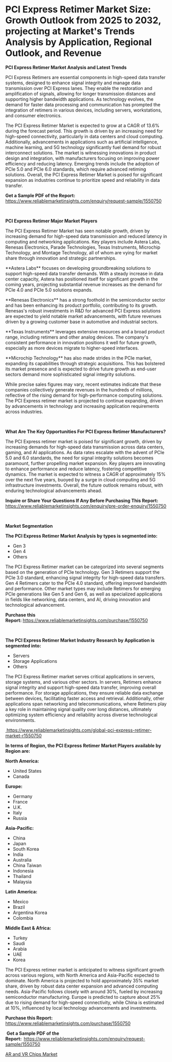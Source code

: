 <p><h1>PCI Express Retimer Market Size: Growth Outlook from 2025 to 2032, projecting at Market's Trends Analysis by Application, Regional Outlook, and Revenue</h1></p><p><strong>PCI Express Retimer Market Analysis and Latest Trends</strong></p>
<p><p>PCI Express Retimers are essential components in high-speed data transfer systems, designed to enhance signal integrity and manage data transmission over PCI Express lanes. They enable the restoration and amplification of signals, allowing for longer transmission distances and supporting higher bandwidth applications. As technology evolves, the demand for faster data processing and communication has prompted the integration of retimers in various devices, including servers, workstations, and consumer electronics.</p><p>The PCI Express Retimer Market is expected to grow at a CAGR of 13.6% during the forecast period. This growth is driven by an increasing need for high-speed connectivity, particularly in data centers and cloud computing. Additionally, advancements in applications such as artificial intelligence, machine learning, and 5G technology significantly fuel demand for robust interconnect solutions. The market is witnessing innovations in product design and integration, with manufacturers focusing on improving power efficiency and reducing latency. Emerging trends include the adoption of PCIe 5.0 and PCIe 6.0 standards, which require advanced retiming solutions. Overall, the PCI Express Retimer Market is poised for significant expansion as industries continue to prioritize speed and reliability in data transfer.</p></p>
<p><strong>Get a Sample PDF of the Report:&nbsp;</strong> <a href="https://www.reliablemarketinsights.com/enquiry/request-sample/1550750?utm_campaign=1558&utm_medium=2&utm_source=Github&utm_content=ia&utm_term=06042025&utm_id=pci-express-retimer">https://www.reliablemarketinsights.com/enquiry/request-sample/1550750</a></p>
<p>&nbsp;</p>
<p><strong>PCI Express Retimer Major Market Players</strong></p>
<p><p>The PCI Express Retimer Market has seen notable growth, driven by increasing demand for high-speed data transmission and reduced latency in computing and networking applications. Key players include Astera Labs, Renesas Electronics, Parade Technologies, Texas Instruments, Microchip Technology, and Montage Technology, all of whom are vying for market share through innovation and strategic partnerships.</p><p>**Astera Labs** focuses on developing groundbreaking solutions to support high-speed data transfer demands. With a steady increase in data center capacity, Astera has positioned itself for significant growth in the coming years, projecting substantial revenue increases as the demand for PCIe 4.0 and PCIe 5.0 solutions expands.</p><p>**Renesas Electronics** has a strong foothold in the semiconductor sector and has been enhancing its product portfolio, contributing to its growth. Renesas's robust investments in R&D for advanced PCI Express solutions are expected to yield notable market advancements, with future revenues driven by a growing customer base in automotive and industrial sectors.</p><p>**Texas Instruments** leverages extensive resources and a broad product range, including retimers and other analog devices. The company's consistent performance in innovation positions it well for future growth, especially as more devices migrate to higher-speed interfaces.</p><p>**Microchip Technology** has also made strides in the PCIe market, expanding its capabilities through strategic acquisitions. This has bolstered its market presence and is expected to drive future growth as end-user sectors demand more sophisticated signal integrity solutions.</p><p>While precise sales figures may vary, recent estimates indicate that these companies collectively generate revenues in the hundreds of millions, reflective of the rising demand for high-performance computing solutions. The PCI Express retimer market is projected to continue expanding, driven by advancements in technology and increasing application requirements across industries.</p></p>
<p>&nbsp;</p>
<p><strong>What Are The Key Opportunities For PCI Express Retimer Manufacturers?</strong></p>
<p><p>The PCI Express retimer market is poised for significant growth, driven by increasing demands for high-speed data transmission across data centers, gaming, and AI applications. As data rates escalate with the advent of PCIe 5.0 and 6.0 standards, the need for signal integrity solutions becomes paramount, further propelling market expansion. Key players are innovating to enhance performance and reduce latency, fostering competitive dynamics. The market is expected to witness a CAGR of approximately 15% over the next five years, buoyed by a surge in cloud computing and 5G infrastructure investments. Overall, the future outlook remains robust, with enduring technological advancements ahead.</p></p>
<p><strong>Inquire or Share Your Questions If Any Before Purchasing This Report:</strong> <a href="https://www.reliablemarketinsights.com/enquiry/pre-order-enquiry/1550750?utm_campaign=1558&utm_medium=2&utm_source=Github&utm_content=ia&utm_term=06042025&utm_id=pci-express-retimer">https://www.reliablemarketinsights.com/enquiry/pre-order-enquiry/1550750</a></p>
<p>&nbsp;</p>
<p><strong>Market Segmentation</strong></p>
<p><strong>The PCI Express Retimer Market Analysis by types is segmented into:</strong></p>
<p><ul><li>Gen 3</li><li>Gen 4</li><li>Others</li></ul></p>
<p><p>The PCI Express Retimer market can be categorized into several segments based on the generation of PCIe technology. Gen 3 Retimers support the PCIe 3.0 standard, enhancing signal integrity for high-speed data transfers. Gen 4 Retimers cater to the PCIe 4.0 standard, offering improved bandwidth and performance. Other market types may include Retimers for emerging PCIe generations like Gen 5 and Gen 6, as well as specialized applications in fields like networking, data centers, and AI, driving innovation and technological advancement.</p></p>
<p><strong>Purchase this Report:&nbsp;</strong><a href="https://www.reliablemarketinsights.com/purchase/1550750?utm_campaign=1558&utm_medium=2&utm_source=Github&utm_content=ia&utm_term=06042025&utm_id=pci-express-retimer">https://www.reliablemarketinsights.com/purchase/1550750</a></p>
<p>&nbsp;</p>
<p><strong>The PCI Express Retimer Market Industry Research by Application is segmented into:</strong></p>
<p><ul><li>Servers</li><li>Storage Applications</li><li>Others</li></ul></p>
<p><p>The PCI Express Retimer market serves critical applications in servers, storage systems, and various other sectors. In servers, Retimers enhance signal integrity and support high-speed data transfer, improving overall performance. For storage applications, they ensure reliable data exchange between devices, facilitating faster access and retrieval. Additionally, other applications span networking and telecommunications, where Retimers play a key role in maintaining signal quality over long distances, ultimately optimizing system efficiency and reliability across diverse technological environments.</p></p>
<p><a href="https://www.reliablemarketinsights.com/global-pci-express-retimer-market-r1550750?utm_campaign=1558&utm_medium=2&utm_source=Github&utm_content=ia&utm_term=06042025&utm_id=pci-express-retimer">&nbsp;https://www.reliablemarketinsights.com/global-pci-express-retimer-market-r1550750</a></p>
<p><strong>In terms of Region, the PCI Express Retimer Market Players available by Region are:</strong></p>
<p>
    <p> <strong> North America: </strong>
        <ul>
            <li>United States</li>
            <li>Canada</li>
        </ul>
        </p> 
    <p> <strong> Europe: </strong>
        <ul>
            <li>Germany</li>
            <li>France</li>
            <li>U.K.</li>
            <li>Italy</li>
            <li>Russia</li>
        </ul>
        </p> 
    <p> <strong> Asia-Pacific: </strong>
        <ul>
            <li>China</li>
            <li>Japan</li>
            <li>South Korea</li>
            <li>India</li>
            <li>Australia</li>
            <li>China Taiwan</li>
            <li>Indonesia</li>
            <li>Thailand</li>
            <li>Malaysia</li>
        </ul>
        </p> 
    <p> <strong> Latin America: </strong>
        <ul>
            <li>Mexico</li>
            <li>Brazil</li>
            <li>Argentina Korea</li>
            <li>Colombia</li>
        </ul>
        </p> 
    <p> <strong> Middle East & Africa: </strong>
        <ul>
            <li>Turkey</li>
            <li>Saudi</li>
            <li>Arabia</li>
            <li>UAE</li>
            <li>Korea</li>
        </ul>
    </p>
    </p>
<p><p>The PCI Express retimer market is anticipated to witness significant growth across various regions, with North America and Asia-Pacific expected to dominate. North America is projected to hold approximately 35% market share, driven by robust data center expansion and advanced computing needs. Asia-Pacific follows closely with around 30%, fueled by increasing semiconductor manufacturing. Europe is predicted to capture about 25% due to rising demand for high-speed connectivity, while China is estimated at 10%, influenced by local technology advancements and investments.</p></p>
<p><strong>Purchase this Report: </strong><a href="https://www.reliablemarketinsights.com/purchase/1550750?utm_campaign=1558&utm_medium=2&utm_source=Github&utm_content=ia&utm_term=06042025&utm_id=pci-express-retimer">https://www.reliablemarketinsights.com/purchase/1550750</a></p>
<p>&nbsp;<strong>Get a Sample PDF of the Report:&nbsp;&nbsp;</strong><a href="https://www.reliablemarketinsights.com/enquiry/request-sample/1550750?utm_campaign=1558&utm_medium=2&utm_source=Github&utm_content=ia&utm_term=06042025&utm_id=pci-express-retimer">https://www.reliablemarketinsights.com/enquiry/request-sample/1550750</a></p>
<p><strong></strong></p>
<p><p><a href="https://github.com/mookiesville/Market-Research-Report-List-1/blob/main/ar-and-vr-chips-market.md?utm_campaign=1558&utm_medium=2&utm_source=Github&utm_content=ia&utm_term=06042025&utm_id=pci-express-retimer">AR and VR Chips Market</a></p></p>